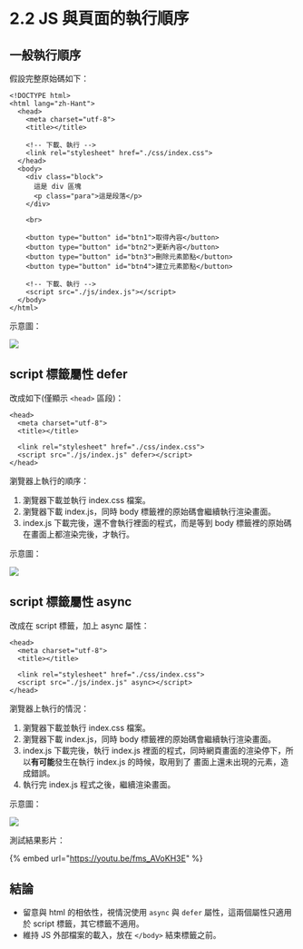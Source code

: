 # 2.2 JS 與頁面的執行順序

## 一般執行順序

假設完整原始碼如下：

```markup
<!DOCTYPE html>
<html lang="zh-Hant">
  <head>
    <meta charset="utf-8">
    <title></title>
    
    <!-- 下載、執行 -->
    <link rel="stylesheet" href="./css/index.css">
  </head>
  <body>
    <div class="block">
      這是 div 區塊
      <p class="para">這是段落</p>
    </div>

    <br>

    <button type="button" id="btn1">取得內容</button>
    <button type="button" id="btn2">更新內容</button>
    <button type="button" id="btn3">刪除元素節點</button>
    <button type="button" id="btn4">建立元素節點</button>
    
    <!-- 下載、執行 -->
    <script src="./js/index.js"></script>
  </body>
</html>
```

示意圖：

![](../.gitbook/assets/js\_general.png)



## script 標籤屬性 defer

改成如下(僅顯示 `<head>` 區段)：

```markup
<head>
  <meta charset="utf-8">
  <title></title>
  
  <link rel="stylesheet" href="./css/index.css">
  <script src="./js/index.js" defer></script>
</head>
```

瀏覽器上執行的順序：

1. 瀏覽器下載並執行 index.css 檔案。
2. 瀏覽器下載 index.js，同時 body 標籤裡的原始碼會繼續執行渲染畫面。
3. index.js 下載完後，還不會執行裡面的程式，而是等到 body 標籤裡的原始碼在畫面上都渲染完後，才執行。

示意圖：

![](../.gitbook/assets/js\_defer.png)



## script 標籤屬性 async

改成在 script 標籤，加上 async 屬性：

```markup
<head>
  <meta charset="utf-8">
  <title></title>
  
  <link rel="stylesheet" href="./css/index.css">
  <script src="./js/index.js" async></script>
</head>
```

瀏覽器上執行的情況：

1. 瀏覽器下載並執行 index.css 檔案。
2. 瀏覽器下載 index.js，同時 body 標籤裡的原始碼會繼續執行渲染畫面。
3. index.js 下載完後，執行 index.js 裡面的程式，同時網頁畫面的渲染停下，所以**有可能**發生在執行 index.js 的時候，取用到了 畫面上還未出現的元素，造成錯誤。
4. 執行完 index.js 程式之後，繼續渲染畫面。

示意圖：

![](../.gitbook/assets/js\_async.png)



測試結果影片：

{% embed url="https://youtu.be/fms_AVoKH3E" %}







## 結論

* 留意與 html 的相依性，視情況使用 `async` 與 `defer` 屬性，這兩個屬性只適用於 script 標籤，其它標籤不適用。
* 維持 JS 外部檔案的載入，放在 `</body>` 結束標籤之前。

